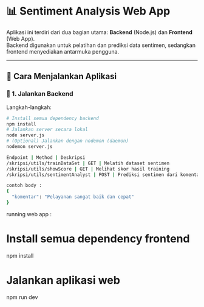 # 📊 Sentiment Analysis Web App

Aplikasi ini terdiri dari dua bagian utama: **Backend** (Node.js) dan **Frontend** (Web App).  
Backend digunakan untuk pelatihan dan prediksi data sentimen, sedangkan frontend menyediakan antarmuka pengguna.

---

## 🚀 Cara Menjalankan Aplikasi

### 🔧 1. Jalankan Backend

Langkah-langkah:

```bash
# Install semua dependency backend
npm install
# Jalankan server secara lokal
node server.js
# (Optional) Jalankan dengan nodemon (daemon)
nodemon server.js

Endpoint | Method | Deskripsi
/skripsi/utils/trainDataSet | GET | Melatih dataset sentimen
/skripsi/utils/showScore | GET | Melihat skor hasil training
/skripsi/utils/sentimentAnalyst | POST | Prediksi sentimen dari komentar

contoh body :
{
  "komentar": "Pelayanan sangat baik dan cepat"
}

```
running web app :
# Install semua dependency frontend
npm install
# Jalankan aplikasi web
npm run dev

